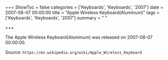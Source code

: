 +++
ShowToc = false
categories = ['Keyboards', 'Keyboards', '2007']
date = 2007-08-07 00:00:00
title = "Apple Wireless Keyboard(Aluminum)"
tags = ['Keyboards', 'Keyboards', '2007']
summary = " "

+++

The Apple Wireless Keyboard(Aluminum) was released on 2007-08-07 00:00:00.

Source: `https://en.wikipedia.org/wiki/Apple_Wireless_Keyboard`



